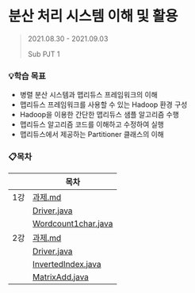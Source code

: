 # 분산 처리 시스템 이해 및 활용

> 2021.08.30 - 2021.09.03
>
> Sub PJT 1



### 💡학습 목표

- 병렬 분산 시스템과 맵리듀스 프레임워크의 이해
- 맵리듀스 프레임워크를 사용할 수 있는 Hadoop 환경 구성
- Hadoop을 이용한 간단한 맵리듀스 샘플 알고리즘 수행
- 맵리듀스 알고리즘 코드를 이해하고 수정하여 실행
- 맵리듀스에서 제공하는 Partitioner 클래스의 이해



### 📋목차

|      | 목차                                             |
| ---- | ------------------------------------------------ |
| 1강  | [과제.md](./1강/과제.md)                         |
|      | [Driver.java](./1강/Driver.java)                 |
|      | [Wordcount1char.java](./1강/Wordcount1char.java) |
| 2강  | [과제.md](./2강/과제.md)                         |
|      | [Driver.java](./2강/Driver.java)                 |
|      | [InvertedIndex.java](./2강/InvertedIndex.java)   |
|      | [MatrixAdd.java](./2강/MatrixAdd.java)           |